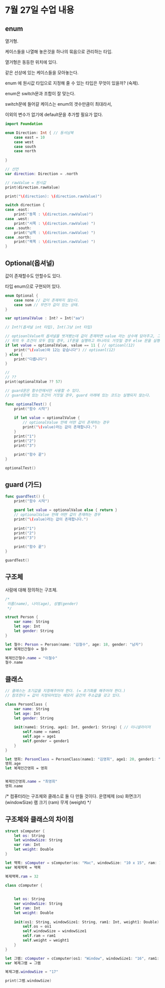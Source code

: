 7월 27일 수업 내용
===

enum
---
열거형.  

케이스들을 나열해 놓은것을 하나의 묶음으로 관리하는 타입.  

열거형은 동등한 위치에 있다.   

같은 선상에 있는 케이스들을 모아놓는다.   

enum 에 원시값 타입으로 지정해 줄 수 있는 타입은 무엇이 있을까? (숙제).  

enum은 switch문과 조합이 잘 맞는다.   

switch문에 들어갈 케이스는 enum의 갯수만큼이 최대라서,   

이외의 변수가 없기에 default문을 추가할 필요가 없다.   

```swift
import Foundation

enum Direction: Int { // 동서남북
    case east = 10
    case west
    case south
    case north
    
}
```

```swift
// 선언
var direction: Direction = .north

// rawValue = 원시값
print(direction.rawValue)

print("\(direction): \(direction.rawValue)")

switch direction {
case .east:
    print("동쪽 : \(direction.rawValue)")
case .west:
    print("서쪽 : \(direction.rawValue) ")
case .south:
    print("남쪽 : \(direction.rawValue) ")
case .north:
    print("북쪽 : \(direction.rawValue) ")
}
```

Optional(옵셔널)
---
값이 존재할수도 안할수도 있다.   

타입 enum으로 구현되어 있다.   

```swift
enum Optional {
    case none // 값이 존재하지 않는다.
    case sum // 무언가 값이 있는 상태.
}

var optionalValue : Int? = Int("aa")

// Int?(옵셔널 int 타입), Int(그냥 int 타입)

// optioanlValue의 옵셔널을 벗겨봤는데 값이 존재하면 value 라는 상수에 담아주고, 그 value가 12와 같은지 비교한다.
// 위의 두 조건이 모두 참일 경우, if문을 실행하고 하나라도 거짓일 경우 else 문을 실행한다.
if let value = optionalValue, value == 11 { // optioanl(12)
    print("\(value)와 12는 같습니다") // optioanl(12)
} else {
    print("다릅니다")
}

//
// ??
print(optionalValue ?? 57)

// guard문은 함수안에서만 사용할 수 있다.
// guard문에 있는 조건이 거짓일 경우, guard 아래에 있는 코드는 실행되지 않는다.

func optionalTest() {
    print("함수 시작")
    
    if let value = optionalValue {
        // optionalValue 안에 어떤 값이 존재하는 경우
        print("\(value)라는 값이 존재합니다.")
    }
    print("1")
    print("2")
    print("3")
    
    print("함수 끝")
}

optionalTest()
```

guard (가드)
---

```swift
func guardTest() {
    print("함수 시작")
    
    guard let value = optionalValue else { return }
    // optionalValue 안에 어떤 값이 존재하는 경우
    print("\(value)라는 값이 존재합니다.")
    
    print("1")
    print("2")
    print("3")
    
    print("함수 끝")
}

guardTest()
```

구조체
---

사람에 대해 정의하는 구조체.  

```swift
/*
 이름(name), 나이(age), 성별(gender)
 */

struct Person {
    var name: String
    let age: Int
    let gender: String
}

let 철수: Person = Person(name: "김철수", age: 18, gender: "남자")
var 복제인간철수 = 철수

복제인간철수.name = "이철수"
철수.name
```

클래스
---

```swift
// 클래스는 초기값을 지정해주어야 한다. (= 초기화를 해주어야 한다.)
// 참조한다 = 값이 지정되어있는 메모리 공간의 주소값을 갖고 있다.

class PersonClass {
    var name: String
    let age: Int
    let gender: String
    
    init(name1: String, age1: Int, gender1: String) { // 이니셜라이저
        self.name = name1
        self.age = age1
        self.gender = gender1
    }
}

let 영희: PersonClass = PersonClass(name1: "김영희", age1: 20, gender1: "여자")
영희.age
let 복제인간영희 = 영희


복제인간영희.name = "최영희"
영희.name
```

/*
 컴퓨터라는 구조체와 클래스로 둘 다 만들 것이다.
 운영체제 (os)
 화면크기 (windowSize)
 램 크기 (ram)
 무게 (weight)
 */


구조체와 클래스의 차이점
---
```swift
struct sComputer {
    let os: String
    let windowSize: String
    var ram: Int
    let weight: Double
}

let 맥북: sComputer = sComputer(os: "Mac", windowSize: "10 x 15", ram: 16, weight: 2.3)
var 복제맥북 = 맥북

복제맥북.ram = 32

class cComputer {
    
    
    let os: String
    var windowSize: String
    let ram: Int
    let weight: Double
    
    init(os1: String, windowSize1: String, ram1: Int, weight1: Double) {
        self.os = os1
        self.windowSize = windowSize1
        self.ram = ram1
        self.weight = weight1
    }
}

let 그램: cComputer = cComputer(os1: "Window", windowSize1: "16", ram1: 32, weight1: 1.9)
var 복제그램 = 그램

복제그램.windowSize = "17"

print(그램.windowSize)
```
